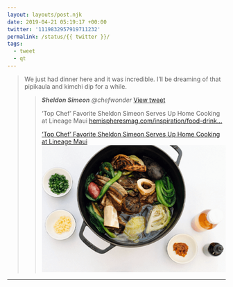```yaml
---
layout: layouts/post.njk
date: 2019-04-21 05:19:17 +00:00
twitter: '1119832957919711232'
permalink: /status/{{ twitter }}/
tags: 
  - tweet
  - qt
---
```


> We just had dinner here and it was incredible. I’ll be dreaming of that pipikaula and kimchi dip for a while. 
> 
> > <cite>**Sheldon Simeon** @chefwonder</cite> [View tweet](https://twitter.com/chefwonder/status/1102286488182505472)
> > 
> > ‘Top Chef’ Favorite Sheldon Simeon Serves Up Home Cooking at Lineage Maui [hemispheresmag.com/inspiration/food-drink…](https://www.hemispheresmag.com/inspiration/food-drink/top-chef-favorite-sheldon-simeon-serves-up-home-cooking-at-lineage-maui/)
> > 
> > [<span>‘Top Chef’ Favorite Sheldon Simeon Serves Up Home Cooking at Lineage Maui</span> ![pot of food](/img/_qt/1102286488182505472.png)](https://www.hemispheresmag.com/inspiration/food-drink/top-chef-favorite-sheldon-simeon-serves-up-home-cooking-at-lineage-maui/)

---
